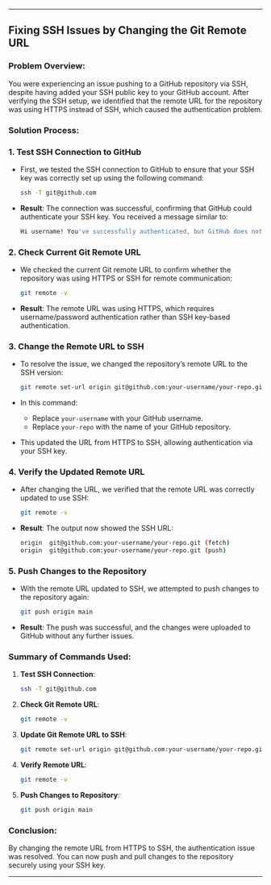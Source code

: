 
---

## **Fixing SSH Issues by Changing the Git Remote URL**

### **Problem Overview:**
You were experiencing an issue pushing to a GitHub repository via SSH, despite having added your SSH public key to your GitHub account. After verifying the SSH setup, we identified that the remote URL for the repository was using HTTPS instead of SSH, which caused the authentication problem.

### **Solution Process:**

### 1. **Test SSH Connection to GitHub**
   - First, we tested the SSH connection to GitHub to ensure that your SSH key was correctly set up using the following command:
     ```bash
     ssh -T git@github.com
     ```
   - **Result**: The connection was successful, confirming that GitHub could authenticate your SSH key. You received a message similar to:
     ```bash
     Hi username! You've successfully authenticated, but GitHub does not provide shell access.
     ```

### 2. **Check Current Git Remote URL**
   - We checked the current Git remote URL to confirm whether the repository was using HTTPS or SSH for remote communication:
     ```bash
     git remote -v
     ```
   - **Result**: The remote URL was using HTTPS, which requires username/password authentication rather than SSH key-based authentication.

### 3. **Change the Remote URL to SSH**
   - To resolve the issue, we changed the repository’s remote URL to the SSH version:
     ```bash
     git remote set-url origin git@github.com:your-username/your-repo.git
     ```
   - In this command:
     - Replace `your-username` with your GitHub username.
     - Replace `your-repo` with the name of your GitHub repository.
   
   - This updated the URL from HTTPS to SSH, allowing authentication via your SSH key.

### 4. **Verify the Updated Remote URL**
   - After changing the URL, we verified that the remote URL was correctly updated to use SSH:
     ```bash
     git remote -v
     ```
   - **Result**: The output now showed the SSH URL:
     ```bash
     origin  git@github.com:your-username/your-repo.git (fetch)
     origin  git@github.com:your-username/your-repo.git (push)
     ```

### 5. **Push Changes to the Repository**
   - With the remote URL updated to SSH, we attempted to push changes to the repository again:
     ```bash
     git push origin main
     ```
   - **Result**: The push was successful, and the changes were uploaded to GitHub without any further issues.

### **Summary of Commands Used:**
1. **Test SSH Connection**:
   ```bash
   ssh -T git@github.com
   ```

2. **Check Git Remote URL**:
   ```bash
   git remote -v
   ```

3. **Update Git Remote URL to SSH**:
   ```bash
   git remote set-url origin git@github.com:your-username/your-repo.git
   ```

4. **Verify Remote URL**:
   ```bash
   git remote -v
   ```

5. **Push Changes to Repository**:
   ```bash
   git push origin main
   ```

### **Conclusion:**
By changing the remote URL from HTTPS to SSH, the authentication issue was resolved. You can now push and pull changes to the repository securely using your SSH key.

---